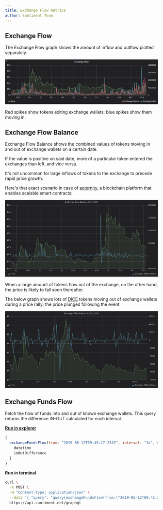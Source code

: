 ```yaml
---
title: Exchange Flow metrics
author: Santiment Team
---
```


## Exchange Flow

The Exchange Flow graph shows the amount of inflow and outflow plotted
separately.

![](7.png)

Red spikes show tokens exiting exchange wallets; blue spikes show them
moving in.

## Exchange Flow Balance

Exchange Flow Balance shows the combined values of tokens moving in and
out of exchange wallets on a certain date.

If the value is positive on said date, more of a particular token
entered the exchanges than left, and vice versa.

It's not uncommon for large inflows of tokens to the exchange to precede
rapid price growth.

Here's that exact scenario in case of
[aeternity](https://aeternity.com/), a blockchain platform that enables
scalable smart contracts:

![](5.png)

When a large amount of tokens flow out of the exchange, on the other
hand, the price is likely to fall soon thereafter.

The below graph shows lots of [DICE](https://etheroll.com/) tokens moving
out of exchange wallets during a price rally; the price plunged
following the event.

![](6.png)

## Exchange Funds Flow

Fetch the flow of funds into and out of known exchange wallets. This
query returns the difference IN-OUT calculated for each interval.

[**Run in
explorer**](https://api.santiment.net/graphiql?variables=%7B%7D&query=query%7BexchangeFundsFlow(from%3A%222019-05-12T09%3A45%3A27.283Z%22%2Cinterval%3A%221d%22%2Cslug%3A%22dragonchain%22%2Cto%3A%222019-06-26T09%3A45%3A27.283Z%22)%7Bdatetime%2CinOutDifference%7D%7D)

```js
{
  exchangeFundsFlow(from: "2019-05-12T09:45:27.283Z", interval: "1d", slug: "dragonchain", to: "2019-06-26T09:45:27.283Z") {
    datetime
    inOutDifference
  }
}
```

**Run in terminal**

```sh
curl \
  -X POST \
  -H "Content-Type: application/json" \
  --data '{ "query": "query{exchangeFundsFlow(from:\"2019-05-12T09:45:27.283Z\",interval:\"1d\",slug:\"dragonchain\",to:\"2019-06-26T09:45:27.283Z\"){datetime,inOutDifference}}" }' \
  https://api.santiment.net/graphql
```


